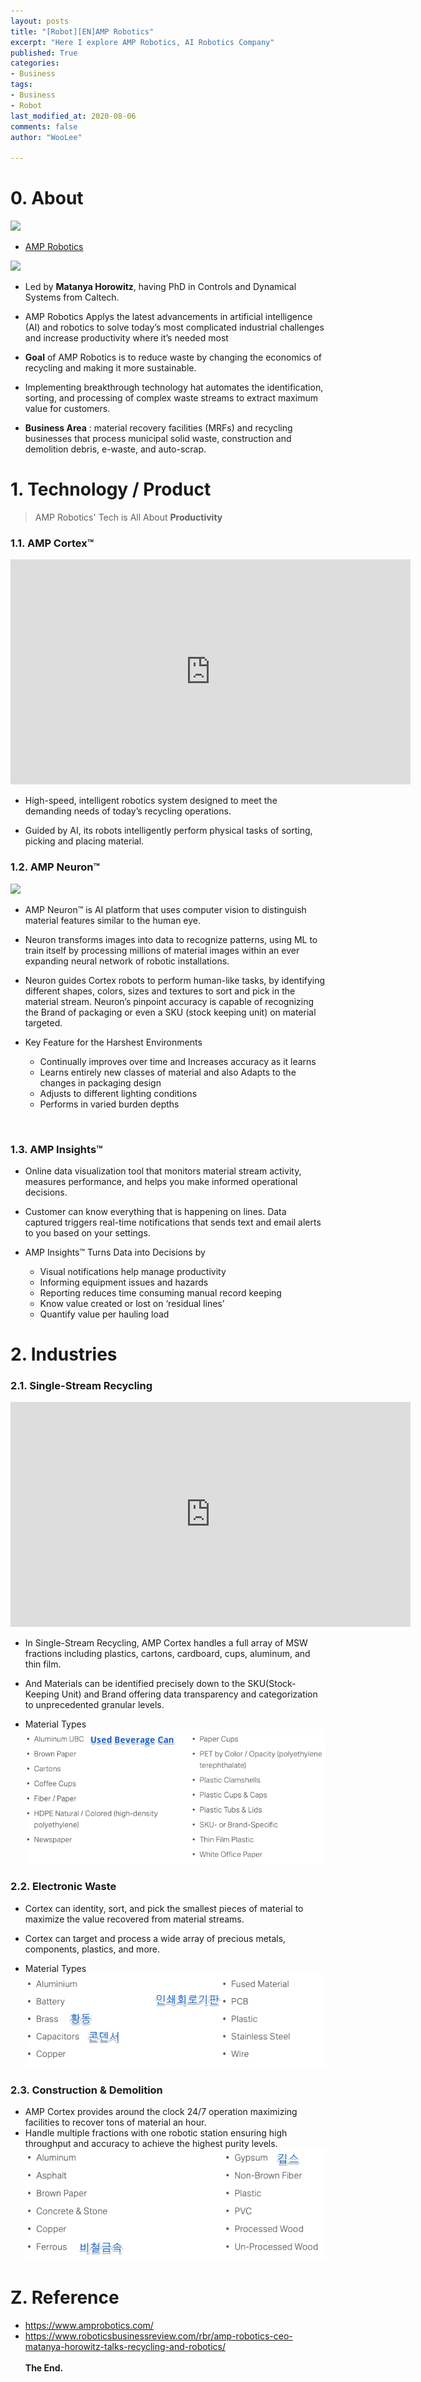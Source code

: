```yaml
---
layout: posts
title: "[Robot][EN]AMP Robotics"
excerpt: "Here I explore AMP Robotics, AI Robotics Company"
published: True
categories:
- Business
tags:
- Business
- Robot
last_modified_at: 2020-08-06
comments: false
author: "WooLee"

---
```



# 0. About

<img src = "https://static1.squarespace.com/static/5c342ee3f2e6b1e44504a65c/t/5c705de053450a57fe70b537/1596568728444/?format=1500w"><br>

* [AMP Robotics](https://www.amprobotics.com/)<br>

<img src = "https://www.roboticsbusinessreview.com/wp-content/uploads/2020/06/Horowitz_Pic-500x500-1-150x150.png"><br>
* Led by **Matanya Horowitz**, having PhD in Controls and Dynamical Systems from Caltech.

* AMP Robotics Applys the latest advancements in artificial intelligence (AI) and robotics to solve today’s most complicated industrial challenges and increase productivity where it’s needed most 
* **Goal** of AMP Robotics is to reduce waste by changing the economics of recycling and making it more sustainable. 
* Implementing breakthrough technology hat automates the identification, sorting, and processing of complex waste streams to extract maximum value for customers.
 
* **Business Area** : material recovery facilities (MRFs) and recycling businesses that process municipal solid waste, construction and demolition debris, e-waste, and auto-scrap. 

# 1. Technology / Product
> AMP Robotics' Tech is All About **Productivity**
  
### 1.1. AMP Cortex™

<iframe title="vimeo-player" src="https://player.vimeo.com/video/323866332" width="640" height="360" frameborder="0" allowfullscreen></iframe> <br>

* High-speed, intelligent robotics system designed to meet the demanding needs of today’s recycling operations. 

* Guided by AI, its robots intelligently perform physical tasks of sorting, picking and placing material.

### 1.2. AMP Neuron™

<img src = "https://www.roboticsbusinessreview.com/wp-content/uploads/2020/06/HorowitzNeuron-274x300.png">

* AMP Neuron™ is AI platform that uses computer vision to distinguish material features similar to the human eye. 
* Neuron transforms images into data to recognize patterns, using ML to train itself by processing millions of material images within an ever expanding neural network of robotic installations.

* Neuron guides Cortex robots to perform human-like tasks, by identifying different shapes, colors, sizes and textures to sort and pick in the material stream. Neuron’s pinpoint accuracy is capable of recognizing the Brand of packaging or even a SKU (stock keeping unit) on material targeted.
* Key Feature for the Harshest Environments
  * Continually improves over time and Increases accuracy as it learns
  * Learns entirely new classes of material and also Adapts to the changes in packaging design
  * Adjusts to different lighting conditions
  * Performs in varied burden depths
<br>

### 1.3. AMP Insights™
* Online data visualization tool that  monitors material stream activity, measures performance, and helps you make informed operational decisions.

* Customer can know everything that is happening on lines. Data captured triggers real-time notifications that sends text and email alerts to you based on your settings.

* AMP Insights™ Turns Data into Decisions by 
  * Visual notifications help manage productivity
  * Informing equipment issues and hazards
  * Reporting reduces time consuming manual record keeping
  * Know value created or lost on ‘residual lines’ 
  * Quantify value per hauling load

# 2. Industries

### 2.1. Single-Stream Recycling
<iframe title="vimeo-player" src="https://player.vimeo.com/video/321804785" width="640" height="360" frameborder="0" allowfullscreen></iframe>

* In Single-Stream Recycling, AMP Cortex handles a full array of MSW fractions including plastics, cartons, cardboard, cups, aluminum, and thin film. 
* And Materials can be identified precisely down to the SKU(Stock-Keeping Unit) and Brand offering data transparency and categorization to unprecedented granular levels.

* Material Types
<img src = "/assets/img/amp/fig1.png"><br>

### 2.2. Electronic Waste
* Cortex can identity, sort, and pick the smallest pieces of material to maximize the value recovered from material streams. 
* Cortex can target and process a wide array of precious metals, components, plastics, and more.

* Material Types
<img src = "/assets/img/amp/fig2.png"><br>

### 2.3. Construction & Demolition
* AMP Cortex provides around the clock 24/7 operation maximizing facilities to recover tons of material an hour. 
* Handle multiple fractions with one robotic station ensuring high throughput and accuracy to achieve the highest purity levels.
<img src = "/assets/img/amp/fig3.png"><br>


# Z. Reference

- https://www.amprobotics.com/
- https://www.roboticsbusinessreview.com/rbr/amp-robotics-ceo-matanya-horowitz-talks-recycling-and-robotics/
<br><br>**The End.**